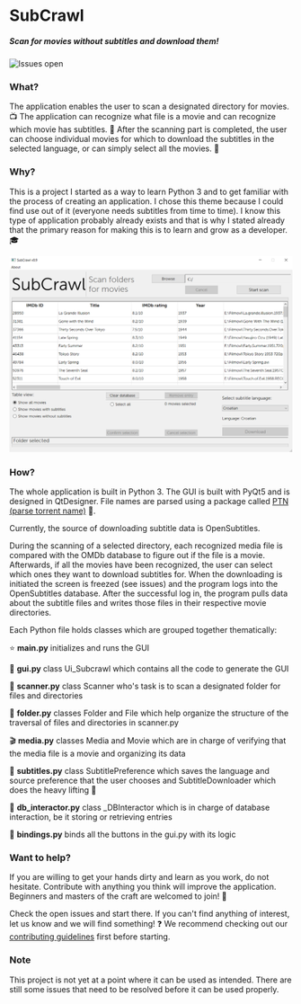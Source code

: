 # **SubCrawl**

##### Scan for movies without subtitles and download them!

![Issues open](https://img.shields.io/github/issues-raw/lukaabra/SubCrawl.svg)

### What?

The application enables the user to scan a designated directory for movies. :tv:
The application can recognize what file is a movie and can recognize which movie has subtitles. :movie_camera:
After the scanning part is completed, the user can choose individual movies for which to download the 
subtitles in the selected language, or can simply select all the movies. :japan:


### Why?

This is a project I started as a way to learn Python 3 and to get familiar with the process of creating an application. I chose this theme because I could find use out of it (everyone needs subtitles from time to time). I know this type of application probably already exists and that is why I stated already that the primary reason for making this is to learn and grow as a developer. :mortar_board:

![GUI example](ui_example.png "GUI example")

### How?

The whole application is built in Python 3. The GUI is built with PyQt5 and is designed in QtDesigner.
File names are parsed using a package called [PTN (parse torrent name)](https://github.com/divijbindlish/parse-torrent-name) :mega:.

Currently, the source of downloading subtitle data is OpenSubtitles. 

During the scanning of a selected directory, each recognized media file is compared with the OMDb database to figure out if the file is a movie. Afterwards, if all the movies have been recognized, the user can select which ones they want to download subtitles for. When the downloading is initiated the screen is freezed (see issues) and the program logs into the OpenSubtitles database. After the successful log in, the program pulls data about the subtitle files and writes those files in their respective movie directories.

Each Python file holds classes which are grouped together thematically:


:star: **main.py** initializes and runs the GUI

:iphone: **gui.py** class Ui_Subcrawl which contains all the code to generate the GUI

:fax: **scanner.py** class Scanner who's task is to scan a designated folder for files and directories

:file_folder: **folder.py** classes Folder and File which help organize the structure of the traversal of files and directories in scanner.py

:clapper: **media.py** classes Media and Movie which are in charge of verifying that the media file is a movie and organizing its data

:page_facing_up: **subtitles.py** class SubtitlePreference which saves the language and source preference that the user chooses and SubtitleDownloader which does the heavy lifting :muscle:

:floppy_disk: **db_interactor.py** class _DBInteractor which is in charge of database interaction, be it storing or retrieving entries

:minidisc: **bindings.py** binds all the buttons in the gui.py with its logic

### Want to help?

If you are willing to get your hands dirty and learn as you work, do not hesitate. Contribute with anything you think will improve the application. Beginners and masters of the craft are welcomed to join! :muscle:

Check the open issues and start there. If you can't find anything of interest, let us know and we will find something! :question:
We recommend checking out our [contributing guidelines](https://github.com/lukaabra/SubCrawl/blob/master/CONDTRIBUTING.md) first before starting.

### Note

This project is not yet at a point where it can be used as intended. There are still some issues that need to be resolved before it can be used properly.
